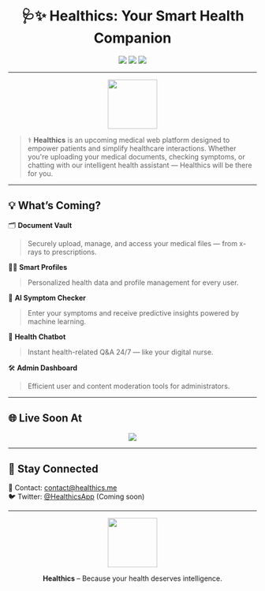 <h1 align="center">🩺✨ Healthics: Your Smart Health Companion</h1>

<p align="center">
  <img src="https://img.shields.io/badge/status-coming_soon-blue?style=flat-square" />
  <img src="https://img.shields.io/badge/domain-healthics.me-00BFA6?style=flat-square&logo=internetexplorer&logoColor=white" />
  <img src="https://img.shields.io/badge/focus-health_tech-lightgrey?style=flat-square&logo=heartbeat&logoColor=red" />
</p>

---

<p align="center">
  <img src="https://cdn-icons-png.flaticon.com/512/3209/3209265.png" height="100" />
</p>

> ⚕️ **Healthics** is an upcoming medical web platform designed to empower patients and simplify healthcare interactions. Whether you're uploading your medical documents, checking symptoms, or chatting with our intelligent health assistant — Healthics will be there for you.

---

## 💡 What’s Coming?

🗂 **Document Vault**  
> Securely upload, manage, and access your medical files — from x-rays to prescriptions.

👨‍⚕️ **Smart Profiles**  
> Personalized health data and profile management for every user.

🧠 **AI Symptom Checker**  
> Enter your symptoms and receive predictive insights powered by machine learning.

💬 **Health Chatbot**  
> Instant health-related Q&A 24/7 — like your digital nurse.

🛠 **Admin Dashboard**  
> Efficient user and content moderation tools for administrators.

---

## 🌐 Live Soon At

<p align="center">
  <a href="http://www.healthics.me" target="_blank"><img src="https://img.shields.io/badge/www.healthics.me-coming_soon-green?style=for-the-badge" /></a>
</p>

---

## 👥 Stay Connected

📧 Contact: [contact@healthics.me](mailto:contact@healthics.me)  
🐦 Twitter: [@HealthicsApp](https://twitter.com/HealthicsApp) (Coming soon)

---

<p align="center">
  <img src="https://media.giphy.com/media/JIX9t2j0ZTN9S/giphy.gif" height="100" />
</p>

<p align="center">
  <strong>Healthics</strong> – Because your health deserves intelligence.
</p>
